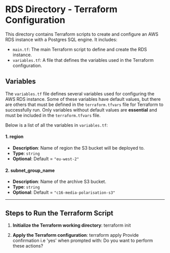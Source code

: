 # **RDS Directory - Terraform Configuration**

This directory contains Terraform scripts to create and configure an AWS RDS instance with a Postgres SQL engine. It includes:

- `main.tf`: The main Terraform script to define and create the RDS instance.
- `variables.tf`: A file that defines the variables used in the Terraform configuration.

## **Variables**

The `variables.tf` file defines several variables used for configuring the AWS RDS instance. Some of these variables have default values, but there are others that must be defined in the `terraform.tfvars` file for Terraform to successfully run. Only variables without default values are **essential** and must be included in the `terraform.tfvars` file.

Below is a list of all the variables in `variables.tf`:


#### **1. region**
- **Description**: Name of region the S3 bucket will be deployed to.
- **Type**: `string`
- **Optional**: Default = `"eu-west-2"`

#### **2. subnet_group_name**
- **Description**: Name of the archive S3 bucket.
- **Type**: `string`
- **Optional**: Default = `"c16-media-polarisation-s3"`

---

## **Steps to Run the Terraform Script**

1. **Initialize the Terraform working directory**:
   terraform init
   
2. **Apply the Terraform configuration**:
   terraform apply
   Provide confirmation i.e 'yes' when prompted with: Do you want to perform these actions?
